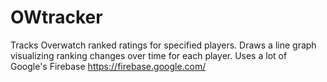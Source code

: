 # OWtracker
Tracks Overwatch ranked ratings for specified players. Draws a line graph visualizing ranking changes over time for each player.
Uses a lot of Google's Firebase https://firebase.google.com/

